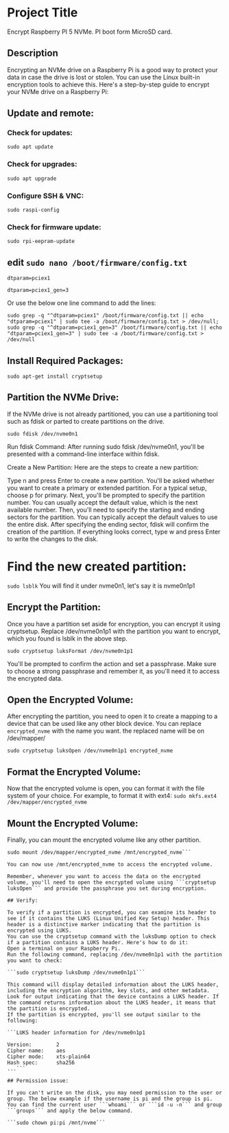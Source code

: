 # Project Title

Encrypt Raspberry PI 5 NVMe. PI boot form MicroSD card.

## Description

Encrypting an NVMe drive on a Raspberry Pi is a good way to protect your data in case the drive is lost or stolen. You can use the Linux built-in encryption tools to achieve this. Here's a step-by-step guide to encrypt your NVMe drive on a Raspberry Pi:

## Update and remote:

### Check for updates:
```
sudo apt update
```

### Check for upgrades:
```
sudo apt upgrade
```

### Configure SSH & VNC:
```sudo raspi-config```

### Check for firmware update:
```sudo rpi-eepram-update```

## edit ```sudo nano /boot/firmware/config.txt```

```dtparam=pciex1```

```dtparam=pciex1_gen=3```

Or use the below one line command to add the lines:

```sudo grep -q "^dtparam=pciex1" /boot/firmware/config.txt || echo "dtparam=pciex1" | sudo tee -a /boot/firmware/config.txt > /dev/null; sudo grep -q "^dtparam=pciex1_gen=3" /boot/firmware/config.txt || echo "dtparam=pciex1_gen=3" | sudo tee -a /boot/firmware/config.txt > /dev/null```


## Install Required Packages:
```sudo apt-get install cryptsetup```

## Partition the NVMe Drive: 
If the NVMe drive is not already partitioned, you can use a partitioning tool such as fdisk or parted to create partitions on the drive.

```sudo fdisk /dev/nvme0n1```

Run fdisk Command: After running sudo fdisk /dev/nvme0n1, you'll be presented with a command-line interface within fdisk.

Create a New Partition: Here are the steps to create a new partition:

Type n and press Enter to create a new partition.
You'll be asked whether you want to create a primary or extended partition. For a typical setup, choose p for primary.
Next, you'll be prompted to specify the partition number. You can usually accept the default value, which is the next available number.
Then, you'll need to specify the starting and ending sectors for the partition. You can typically accept the default values to use the entire disk.
After specifying the ending sector, fdisk will confirm the creation of the partition. If everything looks correct, type w and press Enter to write the changes to the disk.

# Find the new created partition:
```sudo lsblk```
You will find it under nvme0n1, let's say it is nvme0n1p1

## Encrypt the Partition: 
Once you have a partition set aside for encryption, you can encrypt it using cryptsetup. Replace /dev/nvme0n1p1 with the partition you want to encrypt, which you found is lsblk in the above step.

```sudo cryptsetup luksFormat /dev/nvme0n1p1```

You'll be prompted to confirm the action and set a passphrase. Make sure to choose a strong passphrase and remember it, as you'll need it to access the encrypted data.

## Open the Encrypted Volume: 
After encrypting the partition, you need to open it to create a mapping to a device that can be used like any other block device.
You can replace ```encrypted_nvme``` with the name you want. the replaced name will be on /dev/mapper/

```sudo cryptsetup luksOpen /dev/nvme0n1p1 encrypted_nvme```

## Format the Encrypted Volume: 
Now that the encrypted volume is open, you can format it with the file system of your choice. For example, to format it with ext4:
```sudo mkfs.ext4 /dev/mapper/encrypted_nvme```

## Mount the Encrypted Volume: 
Finally, you can mount the encrypted volume like any other partition.
```sudo mkdir /mnt/encrypted_nvme
sudo mount /dev/mapper/encrypted_nvme /mnt/encrypted_nvme```

You can now use /mnt/encrypted_nvme to access the encrypted volume.

Remember, whenever you want to access the data on the encrypted volume, you'll need to open the encrypted volume using ```cryptsetup luksOpen``` and provide the passphrase you set during encryption.

## Verify:

To verify if a partition is encrypted, you can examine its header to see if it contains the LUKS (Linux Unified Key Setup) header. This header is a distinctive marker indicating that the partition is encrypted using LUKS.
You can use the cryptsetup command with the luksDump option to check if a partition contains a LUKS header. Here's how to do it:
Open a terminal on your Raspberry Pi.
Run the following command, replacing /dev/nvme0n1p1 with the partition you want to check:

```sudo cryptsetup luksDump /dev/nvme0n1p1```

This command will display detailed information about the LUKS header, including the encryption algorithm, key slots, and other metadata.
Look for output indicating that the device contains a LUKS header. If the command returns information about the LUKS header, it means that the partition is encrypted.
If the partition is encrypted, you'll see output similar to the following:

```LUKS header information for /dev/nvme0n1p1

Version:        2
Cipher name:    aes
Cipher mode:    xts-plain64
Hash spec:      sha256
...```

## Permission issue:

If you can't write on the disk, you may need permission to the user or group. The below example if the username is pi and the group is pi.
You can find the current user ```whoami``` or ```id -u -n``` and group ```groups``` and apply the below command.

```sudo chown pi:pi /mnt/nvme```


